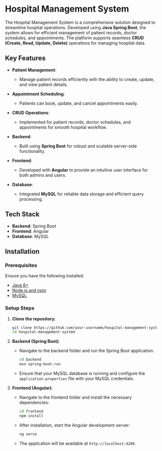 # Hospital Management System

The Hospital Management System is a comprehensive solution designed to streamline hospital operations. Developed using **Java Spring Boot**, the system allows for efficient management of patient records, doctor schedules, and appointments. The platform supports seamless **CRUD (Create, Read, Update, Delete)** operations for managing hospital data.

## Key Features

- **Patient Management**:
  - Manage patient records efficiently with the ability to create, update, and view patient details.

- **Appointment Scheduling**:
  - Patients can book, update, and cancel appointments easily.

- **CRUD Operations**:
  - Implemented for patient records, doctor schedules, and appointments for smooth hospital workflow.

- **Backend**: 
  - Built using **Spring Boot** for robust and scalable server-side functionality.

- **Frontend**: 
  - Developed with **Angular** to provide an intuitive user interface for both admins and users.

- **Database**: 
  - Integrated **MySQL** for reliable data storage and efficient query processing.

## Tech Stack

- **Backend**: Spring Boot
- **Frontend**: Angular
- **Database**: MySQL

## Installation

### Prerequisites

Ensure you have the following installed:

- [Java 8+](https://adoptopenjdk.net/)
- [Node.js and npm](https://nodejs.org/)
- [MySQL](https://dev.mysql.com/downloads/installer/)

### Setup Steps

1. **Clone the repository**:

   ```bash
   git clone https://github.com/your-username/hospital-management-system.git
   cd hospital-management-system
   ```

2. **Backend (Spring Boot)**:
   - Navigate to the backend folder and run the Spring Boot application:
   
     ```bash
     cd backend
     mvn spring-boot:run
     ```

   - Ensure that your MySQL database is running and configure the `application.properties` file with your MySQL credentials.

3. **Frontend (Angular)**:
   - Navigate to the frontend folder and install the necessary dependencies:
   
     ```bash
     cd frontend
     npm install
     ```

   - After installation, start the Angular development server:
   
     ```bash
     ng serve
     ```

   - The application will be available at `http://localhost:4200`.
